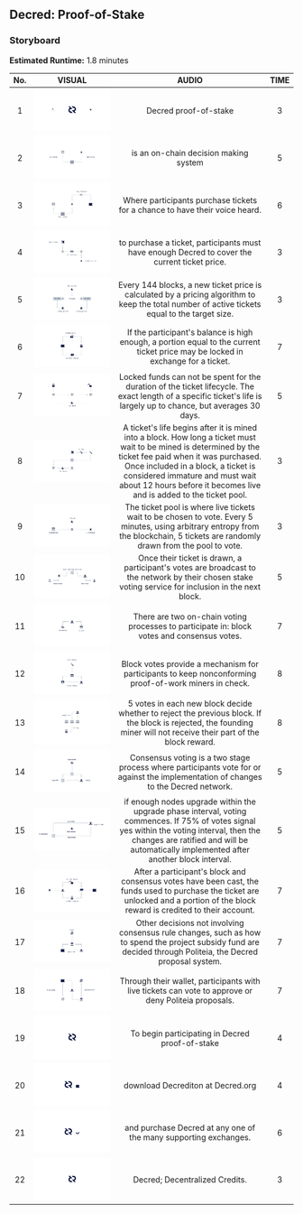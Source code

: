 ## Decred: Proof-of-Stake

### Storyboard
**Estimated Runtime:** 1.8 minutes

No. | VISUAL | AUDIO | TIME
:-: | :----: | :---: | :--:
1 | ![Shot 1](../decredPoS/img/shot_1.svg) | Decred proof-of-stake | 3 
2 | ![Shot 2](../decredPoS/img/shot_2.svg) | is an on-chain decision making system | 5 
3 | ![Shot 3](../decredPoS/img/shot_3.svg) | Where participants purchase tickets for a chance to have their voice heard. | 6 
4 | ![Shot 4](../decredPoS/img/shot_4.svg) | to purchase a ticket, participants must have enough Decred to cover the current ticket price. | 3 
5 | ![Shot 5](../decredPoS/img/shot_5.svg) | Every 144 blocks, a new ticket price is calculated by a pricing algorithm to keep the total number of active tickets equal to the target size. | 3 
6 | ![Shot 6](../decredPoS/img/shot_6.svg) | If the participant's balance is high enough, a portion equal to the current ticket price may be locked in exchange for a ticket. | 7
7 | ![Shot 7](../decredPoS/img/shot_7.svg) | Locked funds can not be spent for the duration of the ticket lifecycle. The exact length of a specific ticket's life is largely up to chance, but averages 30 days. | 5 
8 | ![Shot 8](../decredPoS/img/shot_8.svg) | A ticket's life begins after it is mined into a block. How long a ticket must wait to be mined is determined by the ticket fee paid when it was purchased. Once included in a block, a ticket is considered immature and must wait about 12 hours before it becomes live and is added to the ticket pool. | 3 
9 |  ![Shot 9](../decredPoS/img/shot_9.svg) | The ticket pool is where live tickets wait to be chosen to vote. Every 5 minutes, using arbitrary entropy from the blockchain, 5 tickets are randomly drawn from the pool to vote. | 3
10 | ![Shot 10](../decredPoS/img/shot_10.svg) | Once their ticket is drawn, a participant's votes are broadcast to the network by their chosen stake voting service for inclusion in the next block. | 5
11 | ![Shot 11](../decredPoS/img/shot_11.svg) | There are two on-chain voting processes to participate in: block votes and consensus votes. | 7 
12 | ![Shot 12](../decredPoS/img/shot_12.svg) | Block votes provide a mechanism for participants to keep nonconforming proof-of-work miners in check. | 8 
13 | ![Shot 13](../decredPoS/img/shot_13.svg) | 5 votes in each new block decide whether to reject the previous block. If the block is rejected, the founding miner will not receive their part of the block reward. | 8 
14 | ![Shot 14](../decredPoS/img/shot_14.svg) | Consensus voting is a two stage process where participants vote for or against the implementation of changes to the Decred network. | 5 
15 | ![Shot 15](../decredPoS/img/shot_15.svg) | if enough nodes upgrade within the upgrade phase interval, voting commences. If 75% of votes signal yes within the voting interval, then the changes are ratified and will be automatically implemented after another block interval. | 5 
16 | ![Shot 16](../decredPoS/img/shot_16.svg) | After a participant's block and consensus votes have been cast, the funds used to purchase the ticket are unlocked and a portion of the block reward is credited to their account. | 7
17 |  ![Shot 17](../decredPoS/img/shot_17.svg) | Other decisions not involving consensus rule changes, such as how to spend the project subsidy fund are decided through Politeia, the Decred proposal system. | 7 
18 |  ![Shot 18](../decredPoS/img/shot_18.svg) | Through their wallet, participants with live tickets can vote to approve or deny Politeia proposals. | 7 
19 | ![Shot 19](../decredPoS/img/shot_19.svg) | To begin participating in Decred proof-of-stake | 4 
20 |  ![Shot 20](../decredPoS/img/shot_20.svg) | download Decrediton at Decred.org  | 4 
21 |  ![Shot 21](../decredPoS/img/shot_21.svg) | and purchase Decred at any one of the many supporting exchanges. | 6
22 | ![Shot 22](../decredPoS/img/shot_22.svg) | Decred; Decentralized Credits. | 3
